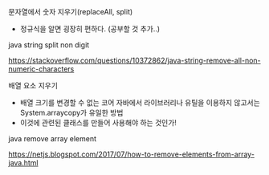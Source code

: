 문자열에서 숫자 지우기(replaceAll, split) 

* 정규식을 알면 굉장히 편하다. (공부할 것 추가..)

java string split non digit

https://stackoverflow.com/questions/10372862/java-string-remove-all-non-numeric-characters



배열 요소 지우기

* 배열 크기를 변경할 수 없는 코어 자바에서 라이브러리나 유틸을 이용하지 않고서는System.arraycopy가 유일한 방법
* 이것에 관련된 클래스를 만들어 사용해야 하는 것인가!

java remove array element

https://netjs.blogspot.com/2017/07/how-to-remove-elements-from-array-java.html